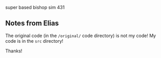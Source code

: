 super based bishop sim 431

## Notes from Elias

The original code (in the ```/original/``` code directory) is not my code! My code is in the ```src``` directory!

Thanks!